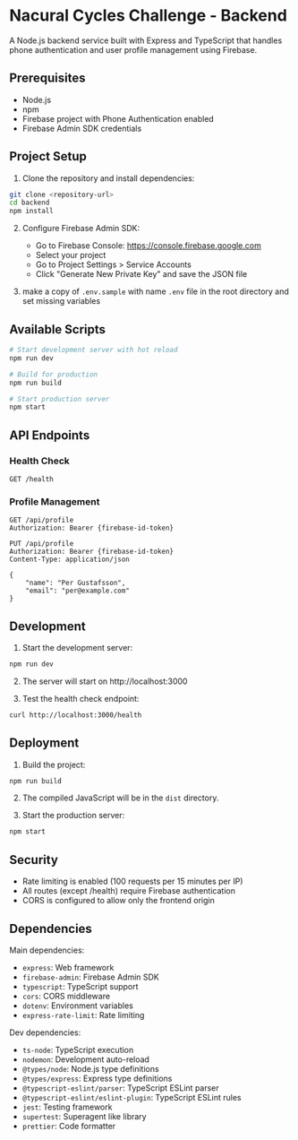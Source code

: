 # Nacural Cycles Challenge - Backend

A Node.js backend service built with Express and TypeScript that handles phone authentication and user profile management using Firebase.

## Prerequisites

- Node.js
- npm
- Firebase project with Phone Authentication enabled
- Firebase Admin SDK credentials

## Project Setup

1. Clone the repository and install dependencies:
```bash
git clone <repository-url>
cd backend
npm install
```

2. Configure Firebase Admin SDK:
   - Go to Firebase Console: https://console.firebase.google.com
   - Select your project
   - Go to Project Settings > Service Accounts
   - Click "Generate New Private Key" and save the JSON file

3. make a copy of `.env.sample` with name `.env` file in the root directory and set missing variables

## Available Scripts

```bash
# Start development server with hot reload
npm run dev

# Build for production
npm run build

# Start production server
npm start
```

## API Endpoints

### Health Check
```
GET /health
```

### Profile Management
```
GET /api/profile
Authorization: Bearer {firebase-id-token}
```
```
PUT /api/profile
Authorization: Bearer {firebase-id-token}
Content-Type: application/json

{
    "name": "Per Gustafsson",
    "email": "per@example.com"
}
```

## Development

1. Start the development server:
```bash
npm run dev
```

2. The server will start on http://localhost:3000

3. Test the health check endpoint:
```bash
curl http://localhost:3000/health
```

## Deployment

1. Build the project:
```bash
npm run build
```

2. The compiled JavaScript will be in the `dist` directory.

3. Start the production server:
```bash
npm start
```

## Security

- Rate limiting is enabled (100 requests per 15 minutes per IP)
- All routes (except /health) require Firebase authentication
- CORS is configured to allow only the frontend origin

## Dependencies

Main dependencies:
- `express`: Web framework
- `firebase-admin`: Firebase Admin SDK
- `typescript`: TypeScript support
- `cors`: CORS middleware
- `dotenv`: Environment variables
- `express-rate-limit`: Rate limiting

Dev dependencies:
- `ts-node`: TypeScript execution
- `nodemon`: Development auto-reload
- `@types/node`: Node.js type definitions
- `@types/express`: Express type definitions
- `@typescript-eslint/parser`: TypeScript ESLint parser
- `@typescript-eslint/eslint-plugin`: TypeScript ESLint rules
- `jest`: Testing framework
- `supertest`: Superagent like library
- `prettier`: Code formatter